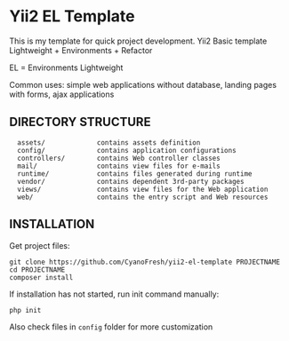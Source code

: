 Yii2 EL Template
============================

This is my template for quick project development. Yii2 Basic template Lightweight + Environments + Refactor

EL = Environments Lightweight

Common uses: simple web applications without database, landing pages with forms, ajax applications

DIRECTORY STRUCTURE
-------------------

      assets/             contains assets definition
      config/             contains application configurations
      controllers/        contains Web controller classes
      mail/               contains view files for e-mails
      runtime/            contains files generated during runtime
      vendor/             contains dependent 3rd-party packages
      views/              contains view files for the Web application
      web/                contains the entry script and Web resources


INSTALLATION
------------

Get project files:

~~~
git clone https://github.com/CyanoFresh/yii2-el-template PROJECTNAME
cd PROJECTNAME
composer install
~~~

If installation has not started, run init command manually:

~~~
php init
~~~

Also check files in `config` folder for more customization
